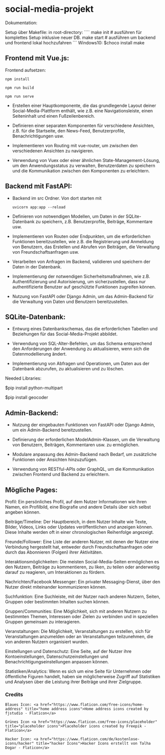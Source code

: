 # social-media-projekt

Dokumentation: 

Setup über Makefile:
    in root-directory:
        ````
        make init # ausführen für komplettes Setup inklusive neuer DB.
        make start # ausführen um backend und frontend lokal hochzufahren
        ```
            Windows10: $choco install make

## Frontend mit Vue.js:
Frontend aufsetzen:

```
npm install

npm run build

npm run serve
```
- Erstellen einer Hauptkomponente, die das grundlegende Layout deiner Social-Media-Plattform enthält, wie z.B. eine Navigationsleiste, einen Seiteninhalt und einen Fußzeilenbereich.

- Definieren einer separaten Komponenten für verschiedene Ansichten, z.B. für die Startseite, den News-Feed, Benutzerprofile, Benachrichtigungen usw.

- Implementieren von Routing mit vue-router, um zwischen den verschiedenen Ansichten zu navigieren.

- Verwendung von Vuex oder einer ähnlichen State-Management-Lösung, um den Anwendungsstatus zu verwalten, Benutzerdaten zu speichern und die Kommunikation zwischen den Komponenten zu erleichtern.


## Backend mit FastAPI:
- Backend im src Ordner. Von dort starten mit

    ```
    uvicorn app:app --reload
    ```

- Definieren von notwendigen Modellen, um Daten in der SQLite-Datenbank zu speichern, z.B. Benutzerprofile, Beiträge, Kommentare usw.

- Implementieren von Routen oder Endpunkten, um die erforderlichen Funktionen bereitzustellen, wie z.B. die Registrierung und Anmeldung von Benutzern, das Erstellen und Abrufen von Beiträgen, die Verwaltung von Freundschaftsanfragen usw.

- Verarbeiten von Anfragen im Backend, validieren und speichern der Daten in der Datenbank.

- Implementierung der notwendigen Sicherheitsmaßnahmen, wie z.B. Authentifizierung und Autorisierung, um sicherzustellen, dass nur authentifizierte Benutzer auf geschützte Funktionen zugreifen können.

- Nutzung von FastAPI oder Django Admin, um das Admin-Backend für die Verwaltung von Daten und Benutzern bereitzustellen.


## SQLite-Datenbank:

- Entwurg eines Datenbankschemas, das die erforderlichen Tabellen und Beziehungen für das Social-Media-Projekt abbildet.

- Verwendung von SQL-Alter-Befehlen, um das Schema entsprechend den Anforderungen der Anwendung zu aktualisieren, wenn sich die Datenmodellierung ändert.

- Implementierung von Abfragen und Operationen, um Daten aus der Datenbank abzurufen, zu aktualisieren und zu löschen.

Needed Libraries:

$pip install python-multipart

$pip install geocoder

## Admin-Backend:

- Nutzung der eingebauten Funktionen von FastAPI oder Django Admin, um ein Admin-Backend bereitzustellen.

- Definierung der erforderlichen ModelAdmin-Klassen, um die Verwaltung von Benutzern, Beiträgen, Kommentaren usw. zu ermöglichen.

- Modulare anpassung des Admin-Backend nach Bedarf, um zusätzliche Funktionen oder Ansichten hinzuzufügen.


- Verwendung von RESTful-APIs oder GraphQL, um die Kommunikation zwischen Frontend und Backend zu erleichtern.

## Mögliche Pages:

Profil: Ein persönliches Profil, auf dem Nutzer Informationen wie ihren Namen, ein Profilbild, eine Biografie und andere Details über sich selbst angeben können.

Beiträge/Timeline: Der Hauptbereich, in dem Nutzer Inhalte wie Texte, Bilder, Videos, Links oder Updates veröffentlichen und anzeigen können. Diese Inhalte werden oft in einer chronologischen Reihenfolge angezeigt.

Freunde/Follower: Eine Liste der anderen Nutzer, mit denen der Nutzer eine Verbindung hergestellt hat, entweder durch Freundschaftsanfragen oder durch das Abonnieren (Folgen) ihrer Aktivitäten.

Interaktionsmöglichkeiten: Die meisten Social-Media-Seiten ermöglichen es den Nutzern, Beiträge zu kommentieren, zu liken, zu teilen oder anderweitig darauf zu reagieren, um Interaktionen zu fördern.

Nachrichten/Facebook Messenger: Ein privater Messaging-Dienst, über den Nutzer direkt miteinander kommunizieren können.

Suchfunktion: Eine Suchleiste, mit der Nutzer nach anderen Nutzern, Seiten, Gruppen oder bestimmten Inhalten suchen können.

Gruppen/Communities: Eine Möglichkeit, sich mit anderen Nutzern zu bestimmten Themen, Interessen oder Zielen zu verbinden und in speziellen Gruppen gemeinsam zu interagieren.

Veranstaltungen: Die Möglichkeit, Veranstaltungen zu erstellen, sich für Veranstaltungen anzumelden oder an Veranstaltungen teilzunehmen, die von anderen Nutzern organisiert wurden.

Einstellungen und Datenschutz: Eine Seite, auf der Nutzer ihre Kontoeinstellungen, Datenschutzeinstellungen und Benachrichtigungseinstellungen anpassen können.

Statistiken/Analytics: Wenn es sich um eine Seite für Unternehmen oder öffentliche Figuren handelt, haben sie möglicherweise Zugriff auf Statistiken und Analysen über die Leistung ihrer Beiträge und ihrer Zielgruppe.


### Credits
    Blaues Icon: <a href="https://www.flaticon.com/free-icons/home-address" title="home address icons">Home address icons created by fjstudio - Flaticon</a>

    Grünes Icon <a href="https://www.flaticon.com/free-icons/placeholder" title="placeholder icons">Placeholder icons created by Freepik - Flaticon</a>

    Hacker Icon: <a href="https://www.flaticon.com/de/kostenlose-icons/hacker" title="hacker Icons">Hacker Icons erstellt von Talha Dogar - Flaticon</a>
